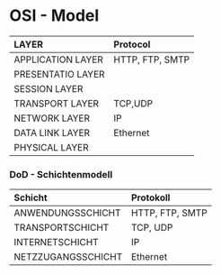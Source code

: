 # OSI - Model

| LAYER | Protocol |
| :--- | :--- |
| APPLICATION LAYER | HTTP, FTP, SMTP |
| PRESENTATIO LAYER |  |
| SESSION LAYER |  |
| TRANSPORT LAYER | TCP,UDP |
| NETWORK LAYER | IP |
| DATA LINK LAYER | Ethernet |
| PHYSICAL LAYER |  |

###  DoD - Schichtenmodell

| Schicht | Protokoll |
| :--- | :--- |
| ANWENDUNGSSCHICHT | HTTP, FTP, SMTP |
| TRANSPORTSCHICHT | TCP, UDP |
| INTERNETSCHICHT | IP |
| NETZZUGANGSSCHICHT | Ethernet |

